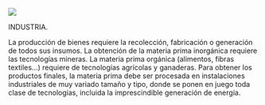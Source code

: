 ![](http://p84.cooltext.com/Rendered/Cool%20Text%20-%20Economa%20y%20Tecnologa%20284030636304166.png)

INDUSTRIA.

La producción de bienes requiere la recolección, fabricación o generación de todos sus insumos. La obtención de la materia prima inorgánica requiere las tecnologías mineras. La materia prima orgánica (alimentos, fibras textiles...) requiere de tecnologías agrícolas y ganaderas. Para obtener los productos finales, la materia prima debe ser procesada en instalaciones industriales de muy variado tamaño y tipo, donde se ponen en juego toda clase de tecnologías, incluida la imprescindible generación de energía.
